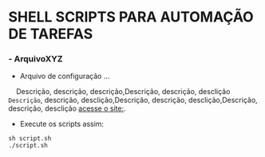 # SHELL SCRIPTS PARA AUTOMAÇÃO DE TAREFAS 

### - ArquivoXYZ

- Arquivo de configuração ...

&nbsp;&nbsp;&nbsp;&nbsp;Descrição, descrição, descrição,Descrição, descrição, desclição
`Descrição`, descrição, desclição,Descrição, descrição, desclição,Descrição, descrição, desclição
[acesse o site:](http://www.uol.com.br).

- Execute os scripts assim:
```
sh script.sh
./script.sh
```
